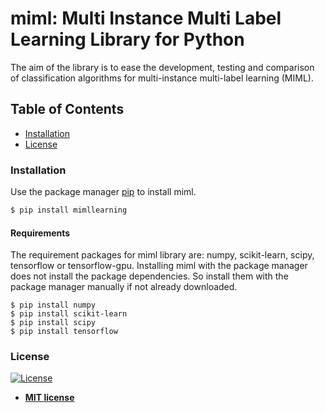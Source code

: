 # miml: Multi Instance Multi Label Learning Library for Python
The aim of the library is to ease the development, testing and comparison of classification algorithms for multi-instance multi-label learning (MIML). 

## Table of Contents

- [Installation](#installation)
- [License](#license)

### Installation

Use the package manager [pip](https://pip.pypa.io/en/stable/) to install miml.

```bash
$ pip install mimllearning
```
#### Requirements
The requirement packages for miml library are: numpy, scikit-learn, scipy, tensorflow or tensorflow-gpu.
Installing miml with the package manager does not install the package dependencies.
So install them with the package manager manually if not already downloaded.

    $ pip install numpy
    $ pip install scikit-learn
    $ pip install scipy
    $ pip install tensorflow

### License
[![License](http://img.shields.io/:license-mit-blue.svg?style=flat-square)](http://badges.mit-license.org)
- **[MIT license](http://opensource.org/licenses/mit-license.php)**